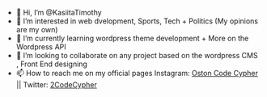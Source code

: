- 👋 Hi, I’m @KasiitaTimothy
- 👀 I’m interested in web dvelopment, Sports, Tech + Politics (My opinions are my own)
- 🌱 I’m currently learning wordpress theme development + More on the Wordpress API
- 💞️ I’m looking to collaborate on any project based on the wordpress CMS , Front End designing
- 📫 How to reach me on my official  pages Instagram: [Oston Code Cypher](https://instagram/ostoncodecypher) || Twitter: [2CodeCypher](https://instagram/2codecypher)

<!---
KasiitaTimothy/KasiitaTimothy is a ✨ special ✨ repository because its `README.md` (this file) appears on your GitHub profile.
You can click the Preview link to take a look at your changes.
--->
